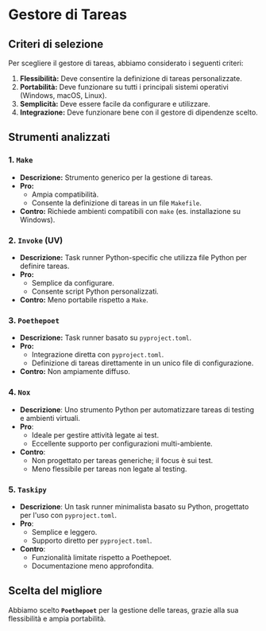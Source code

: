# Gestore di Tareas

## Criteri di selezione
Per scegliere il gestore di tareas, abbiamo considerato i seguenti criteri:
1. **Flessibilità:** Deve consentire la definizione di tareas personalizzate.
2. **Portabilità:** Deve funzionare su tutti i principali sistemi operativi (Windows, macOS, Linux).
3. **Semplicità:** Deve essere facile da configurare e utilizzare.
4. **Integrazione:** Deve funzionare bene con il gestore di dipendenze scelto.

## Strumenti analizzati
### 1. **`Make`**
- **Descrizione:** Strumento generico per la gestione di tareas.
- **Pro:** 
  - Ampia compatibilità.
  - Consente la definizione di tareas in un file `Makefile`.
- **Contro:** Richiede ambienti compatibili con `make` (es. installazione su Windows).

### 2. **`Invoke` (UV)**
- **Descrizione:** Task runner Python-specific che utilizza file Python per definire tareas.
- **Pro:** 
  - Semplice da configurare.
  - Consente script Python personalizzati.
- **Contro:** Meno portabile rispetto a `Make`.

### 3. **`Poethepoet`**
- **Descrizione:** Task runner basato su `pyproject.toml`.
- **Pro:** 
  - Integrazione diretta con `pyproject.toml`.
  - Definizione di tareas direttamente in un unico file di configurazione.
- **Contro:** Non ampiamente diffuso.

### 4. **`Nox`**
- **Descrizione**: Uno strumento Python per automatizzare tareas di testing e ambienti virtuali.
- **Pro**:
  - Ideale per gestire attività legate ai test.
  - Eccellente supporto per configurazioni multi-ambiente.
- **Contro**:
  - Non progettato per tareas generiche; il focus è sui test.
  - Meno flessibile per tareas non legate al testing.

### 5. **`Taskipy`**
- **Descrizione**: Un task runner minimalista basato su Python, progettato per l'uso con `pyproject.toml`.
- **Pro**:
  - Semplice e leggero.
  - Supporto diretto per `pyproject.toml`.
- **Contro**:
  - Funzionalità limitate rispetto a Poethepoet.
  - Documentazione meno approfondita.

## Scelta del migliore
Abbiamo scelto **`Poethepoet`** per la gestione delle tareas, grazie alla sua flessibilità e ampia portabilità.
